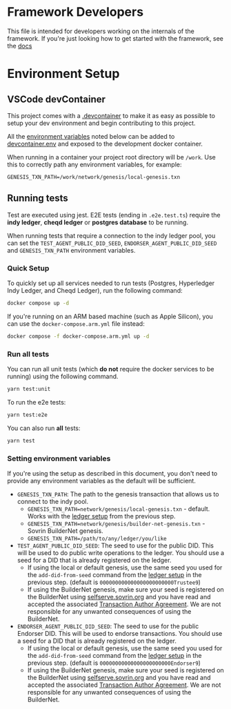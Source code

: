 # Framework Developers

This file is intended for developers working on the internals of the framework. If you're just looking how to get started with the framework, see the [docs](./docs)

# Environment Setup

## VSCode devContainer

This project comes with a [.devcontainer](./devcontainer) to make it as easy as possible to setup your dev environment and begin contributing to this project.

All the [environment variables](https://code.visualstudio.com/remote/advancedcontainers/environment-variables) noted below can be added to [devcontainer.env](./devcontainer.env) and exposed to the development docker container.

When running in a container your project root directory will be `/work`. Use this to correctly path any environment variables, for example:

```console
GENESIS_TXN_PATH=/work/network/genesis/local-genesis.txn
```

## Running tests

Test are executed using jest. E2E tests (ending in `.e2e.test.ts`) require the **indy ledger**, **cheqd ledger** or **postgres database** to be running.

When running tests that require a connection to the indy ledger pool, you can set the `TEST_AGENT_PUBLIC_DID_SEED`, `ENDORSER_AGENT_PUBLIC_DID_SEED` and `GENESIS_TXN_PATH` environment variables.

### Quick Setup

To quickly set up all services needed to run tests (Postgres, Hyperledger Indy Ledger, and Cheqd Ledger), run the following command:

```sh
docker compose up -d
```

If you're running on an ARM based machine (such as Apple Silicon), you can use the `docker-compose.arm.yml` file instead:

```sh
docker compose -f docker-compose.arm.yml up -d
```

### Run all tests

You can run all unit tests (which **do not** require the docker services to be running) using the following command.

```sh
yarn test:unit
```

To run the e2e tests:

```sh
yarn test:e2e
```

You can also run **all** tests:

```sh
yarn test
```

### Setting environment variables

If you're using the setup as described in this document, you don't need to provide any environment variables as the default will be sufficient.

- `GENESIS_TXN_PATH`: The path to the genesis transaction that allows us to connect to the indy pool.
  - `GENESIS_TXN_PATH=network/genesis/local-genesis.txn` - default. Works with the [ledger setup](#setup-indy-ledger) from the previous step.
  - `GENESIS_TXN_PATH=network/genesis/builder-net-genesis.txn` - Sovrin BuilderNet genesis.
  - `GENESIS_TXN_PATH=/path/to/any/ledger/you/like`
- `TEST_AGENT_PUBLIC_DID_SEED`: The seed to use for the public DID. This will be used to do public write operations to the ledger. You should use a seed for a DID that is already registered on the ledger.
  - If using the local or default genesis, use the same seed you used for the `add-did-from-seed` command from the [ledger setup](#setup-indy-ledger) in the previous step. (default is `000000000000000000000000Trustee9`)
  - If using the BuilderNet genesis, make sure your seed is registered on the BuilderNet using [selfserve.sovrin.org](https://selfserve.sovrin.org/) and you have read and accepted the associated [Transaction Author Agreement](https://github.com/sovrin-foundation/sovrin/blob/master/TAA/TAA.md). We are not responsible for any unwanted consequences of using the BuilderNet.
- `ENDORSER_AGENT_PUBLIC_DID_SEED`: The seed to use for the public Endorser DID. This will be used to endorse transactions. You should use a seed for a DID that is already registered on the ledger.
  - If using the local or default genesis, use the same seed you used for the `add-did-from-seed` command from the [ledger setup](#setup-indy-ledger) in the previous step. (default is `00000000000000000000000Endorser9`)
  - If using the BuilderNet genesis, make sure your seed is registered on the BuilderNet using [selfserve.sovrin.org](https://selfserve.sovrin.org/) and you have read and accepted the associated [Transaction Author Agreement](https://github.com/sovrin-foundation/sovrin/blob/master/TAA/TAA.md). We are not responsible for any unwanted consequences of using the BuilderNet.
